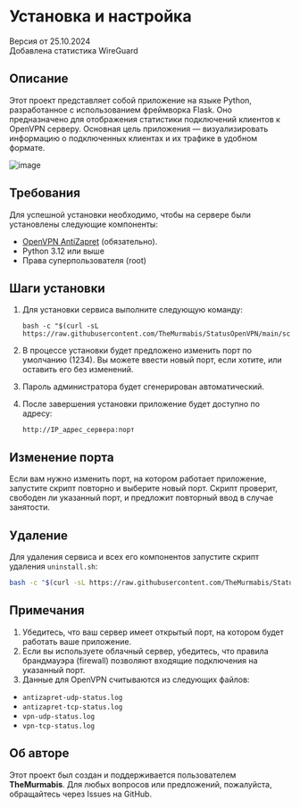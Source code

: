 # Установка и настройка 

Версия от 25.10.2024<br>
Добавлена статистика WireGuard

## Описание

Этот проект представляет собой приложение на языке Python, разработанное с использованием фреймворка Flask. Оно предназначено для отображения статистики подключений клиентов к OpenVPN серверу. 
Основная цель приложения — визуализировать информацию о подключенных клиентах и их трафике в удобном формате.

![image](https://github.com/user-attachments/assets/62a35771-7f73-4890-9f1b-866d5af264cb)


## Требования

Для успешной установки необходимо, чтобы на сервере были установлены следующие компоненты:

- [OpenVPN AntiZapret](https://github.com/GubernievS/AntiZapret-VPN)  (обязательно).
- Python 3.12 или выше
- Права суперпользователя (root)


## Шаги установки

1. Для установки сервиса выполните следующую команду:

    ```
    bash -c "$(curl -sL https://raw.githubusercontent.com/TheMurmabis/StatusOpenVPN/main/scripts/setup.sh)"
    ```

2. В процессе установки будет предложено изменить порт по умолчанию (1234). Вы можете ввести новый порт, если хотите, или оставить его без изменений.
3. Пароль администратора будет сгенерирован автоматический.
4. После завершения установки приложение будет доступно по адресу:

    ```
    http://IP_адрес_сервера:порт
    ```
## Изменение порта

Если вам нужно изменить порт, на котором работает приложение, запустите скрипт повторно и выберите новый порт. Скрипт проверит, свободен ли указанный порт, и предложит повторный ввод в случае занятости.

## Удаление

Для удаления сервиса и всех его компонентов запустите скрипт удаления ``uninstall.sh``:
```bash
bash -c "$(curl -sL https://raw.githubusercontent.com/TheMurmabis/StatusOpenVPN/main/scripts/uninstall.sh)"
```

## Примечания

1. Убедитесь, что ваш сервер имеет открытый порт, на котором будет работать ваше приложение.
2. Если вы используете облачный сервер, убедитесь, что правила брандмауэра (firewall) позволяют входящие подключения на указанный порт.
3. Данные для OpenVPN считываются из следующих файлов:
+ `antizapret-udp-status.log`
+ `antizapret-tcp-status.log`
+ `vpn-udp-status.log`
+ `vpn-tcp-status.log`

## Об авторе

Этот проект был создан и поддерживается пользователем **TheMurmabis**. Для любых вопросов или предложений, пожалуйста, обращайтесь через Issues на GitHub.
